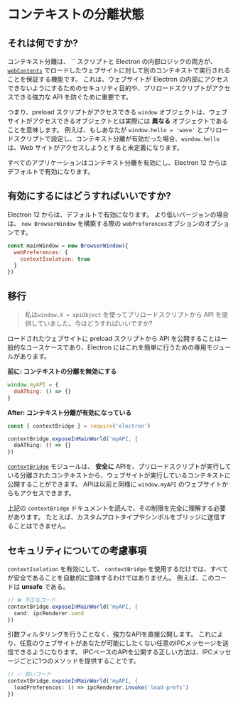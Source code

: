 # コンテキストの分離状態

## それは何ですか?

コンテキスト分離は、 `` スクリプトと Electron の内部ロジックの両方が、 [`webContents`](../api/web-contents.md) でロードしたウェブサイトに対して別のコンテキストで実行されることを保証する機能です。  これは、ウェブサイトが Electron の内部にアクセスできないようにするためのセキュリティ目的や、プリロードスクリプトがアクセスできる強力な API を防ぐために重要です。

つまり、preload スクリプトがアクセスできる `window` オブジェクトは、ウェブサイトがアクセスできるオブジェクトとは実際には **異なる** オブジェクトであることを意味します。  例えば、もしあなたが `window.hello = 'wave'` とプリロードスクリプトで設定し、コンテキスト分離が有効だった場合、`window.hello` は、Web サイトがアクセスしようとすると未定義になります。

すべてのアプリケーションはコンテキスト分離を有効にし、Electron 12 からはデフォルトで有効になります。

## 有効にするにはどうすればいいですか?

Electron 12 からは、デフォルトで有効になります。 より低いバージョンの場合は、 `new BrowserWindow` を構築する際の `webPreferences`オプションのオプションです。

```javascript
const mainWindow = new BrowserWindow({
  webPreferences: {
    contextIsolation: true
  }
})
```

## 移行

> 私は`window.X = apiObject` を使ってプリロードスクリプトから API を提供していました。今はどうすればいいですか?

ロードされたウェブサイトに preload スクリプトから API を公開することは一般的なユースケースであり、Electron にはこれを簡単に行うための専用モジュールがあります。

**前に: コンテキストの分離を無効にする**

```javascript
window.myAPI = {
  doAThing: () => {}
}
```

**After: コンテキスト分離が有効になっている**

```javascript
const { contextBridge } = require('electron')

contextBridge.exposeInMainWorld('myAPI, {
  doAThing: () => {}
})
```

[`contextBridge`](../api/context-bridge.md) モジュールは、 **安全に** APIを、プリロードスクリプトが実行している分離されたコンテキストから、ウェブサイトが実行しているコンテキストに公開することができます。 APIは以前と同様に `window.myAPI` のウェブサイトからもアクセスできます。

上記の `contextBridge` ドキュメントを読んで、その制限を完全に理解する必要があります。  たとえば、カスタムプロトタイプやシンボルをブリッジに送信することはできません。

## セキュリティについての考慮事項

`contextIsolation` を有効にして、 `contextBridge` を使用するだけでは、すべてが安全であることを自動的に意味するわけではありません。  例えば、このコードは **unsafe** である。

```javascript
// ❌ 不正なコード
contextBridge.exposeInMainWorld('myAPI, {
  send: ipcRenderer.send
})
```

引数フィルタリングを行うことなく、強力なAPIを直接公開します。 これにより、任意のウェブサイトがあなたが可能にしたくない任意のIPCメッセージを送信できるようになります。 IPCベースのAPIを公開する正しい方法は、IPCメッセージごとに1つのメソッドを提供することです。

```javascript
// ✅ 良いコード
contextBridge.exposeInMainWorld('myAPI, {
  loadPreferences: () => ipcRenderer.invoke('load-prefs')
})
```

